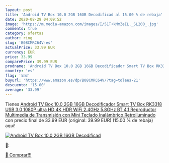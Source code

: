 ```yaml
---
layout: post
title: 'Android TV Box 10.0 2GB 16GB Decodificad al 15.00 % de rebaja'
date: 2020-08-29 04:09:52
image: 'https://m.media-amazon.com/images/I/51T+kMmZeIL._SL200_.jpg'
comments: true
category: ofertas
author: ring
slug: 'B08CMRC64V-es'
actualPrice: 33.99 EUR
currency: EUR
price: 33.99
comparePrice: 39.99 EUR
prodname: 'Android TV Box 10.0 2GB 16GB Decodificador Smart TV Box RK3318 USB 3.0 1080P ultra HD 4K HDR WiFi 2.4GHz 5.8GHz BT 4.1 Reproductor Multimedia de Transmisión con Mini Teclado Inalámbrico Retroiluminado'
country: 'es'
flag: '🇪🇸'
buyurl: 'https://www.amazon.es/dp/B08CMRC64V/?tag=tolees-21'
descuento: '15.00'
average: '33.99'
---
```


Tienes [Android TV Box 10.0 2GB 16GB Decodificador Smart TV Box RK3318 USB 3.0 1080P ultra HD 4K HDR WiFi 2.4GHz 5.8GHz BT 4.1 Reproductor Multimedia de Transmisión con Mini Teclado Inalámbrico Retroiluminado](https://www.amazon.es/dp/B08CMRC64V/?tag=tolees-21) con precio final de  33.99 EUR (original: 39.99 EUR) (15.00 %  de rebaja) aqui!

[![Android TV Box 10.0 2GB 16GB Decodificad](https://m.media-amazon.com/images/I/51T+kMmZeIL._SL200_.jpg)](https://www.amazon.es/dp/B08CMRC64V/?tag=tolees-21)

🔎:


[🛒 Comprar!!!](https://www.amazon.es/dp/B08CMRC64V/?tag=tolees-21)
